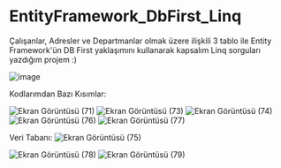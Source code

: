 # EntityFramework_DbFirst_Linq
Çalışanlar, Adresler ve Departmanlar olmak üzere ilişkili 3 tablo ile Entity Framework'ün DB First yaklaşımını kullanarak kapsalım Linq sorguları yazdığım projem :) 


![image](https://github.com/mhmdsrt/EntityFramework_DbFirst_Linq/assets/164398109/42546b87-f1c5-4490-801e-faf29c730198)

Kodlarımdan Bazı Kısımlar:

![Ekran Görüntüsü (71)](https://github.com/mhmdsrt/EntityFramework_DbFirst_Linq/assets/164398109/5c1b1927-a667-47b5-acba-6e79c8f39c52)
![Ekran Görüntüsü (73)](https://github.com/mhmdsrt/EntityFramework_DbFirst_Linq/assets/164398109/49e5afc3-98dc-4ac3-89d3-8676c01db568)
![Ekran Görüntüsü (74)](https://github.com/mhmdsrt/EntityFramework_DbFirst_Linq/assets/164398109/1df7386e-b475-43f9-8ff7-5a69f239fdec)
![Ekran Görüntüsü (76)](https://github.com/mhmdsrt/EntityFramework_DbFirst_Linq/assets/164398109/51e8c204-c7d7-4c82-bf38-75543f783d5a)
![Ekran Görüntüsü (77)](https://github.com/mhmdsrt/EntityFramework_DbFirst_Linq/assets/164398109/86192dbe-0867-4888-bf17-2244ed4faccd)


Veri Tabanı:
![Ekran Görüntüsü (75)](https://github.com/mhmdsrt/EntityFramework_DbFirst_Linq/assets/164398109/2ac2b8f9-ee4c-4c51-953a-e8e532542709)


![Ekran Görüntüsü (78)](https://github.com/mhmdsrt/EntityFramework_DbFirst_Linq/assets/164398109/a41b4ff2-e219-43d0-b2fb-07c1e28692cb)
![Ekran Görüntüsü (79)](https://github.com/mhmdsrt/EntityFramework_DbFirst_Linq/assets/164398109/ab31d3a0-f9c2-4fc7-818f-77a6c27fa52b)
